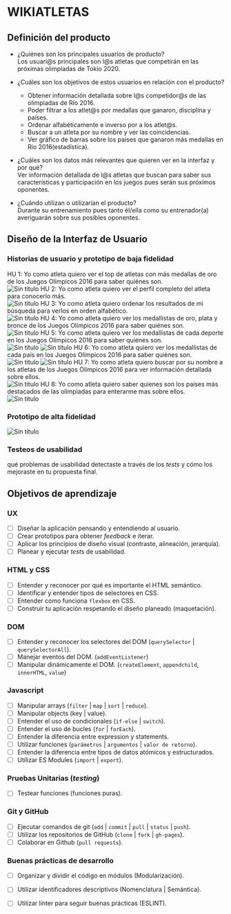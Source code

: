 # WIKIATLETAS
## Definición del producto
* ¿Quiénes son los principales usuarios de producto?    
   Los usuari@s principales son l@s atletas que competirán en las próximas olimpiadas de Tokio 2020.

* ¿Cuáles son los objetivos de estos usuarios en relación con el    producto?  
   - Obtener información detallada sobre l@s competidor@s de las olimpiadas de Río 2016.  
   - Poder filtrar a los atlet@s por medallas que ganaron, disciplina y países.  
   - Ordenar alfabéticamente e inverso por a los atlet@s.
   - Buscar a un atleta por su nombre y ver las coincidencias. 
   - Ver gráfico de barras sobre los países que ganaron más medallas en Rio 2016(estadística). 

* ¿Cuáles son los datos más relevantes que quieren ver en la interfaz y por qué?  
   Ver información detallada de l@s atletas que buscan para saber sus características y participación en los juegos pues serán sus próximos oponentes.  

* ¿Cuándo utilizan o utilizarían el producto?   
  Durante su entrenamiento pues tanto él/ella como su entrenador(a) averiguarán sobre sus posibles oponentes. 

## Diseño de la Interfaz de Usuario
### Historias de usuario y prototipo de baja fidelidad
HU 1: Yo como atleta quiero ver el top de atletas con más medallas de oro de los Juegos Olímpicos 2016 para saber quiénes son.  
![Sin titulo](src/imagenes/hu1.jpeg)
HU 2: Yo como atleta quiero ver el perfil completo del atleta para conocerlo más.  
![Sin titulo](src/imagenes/hu2.jpeg)
HU 3: Yo como atleta quiero ordenar los resultados de mi búsqueda para verlos en orden alfabético.  
![Sin titulo](src/imagenes/hu1.jpeg)
HU 4: Yo como atleta quiero ver los medallistas de oro, plata y bronce de los Juegos Olímpicos 2016 para saber quiénes son.  
![Sin titulo](src/imagenes/hu4.jpeg)
HU 5: Yo como atleta quiero ver los medallistas de cada deporte en los Juegos Olímpicos 2016 para saber quiénes son.  
![Sin título](src/imagenes/hu5-select.jpeg)
![Sin título](src/imagenes/hu5.jpeg)
HU 6: Yo como atleta quiero ver los medallistas de cada país en los Juegos Olímpicos 2016 para saber quiénes son.  
![Sin titulo](src/imagenes/hu6-select.jpeg)
![Sin titulo](src/imagenes/hu6.jpeg)
HU 7: Yo como atleta quiero buscar por su nombre a los atletas de los Juegos Olímpicos 2016 para ver información detallada sobre ellos.  
![Sin titulo](src/imagenes/buscador.jpeg)
HU 8: Yo como atleta quiero saber quienes son los países más destacados de las olimpiadas para enterarme mas sobre ellos.  
![Sin titulo](src/imagenes/hu8.jpeg)
### Prototipo de alta fidelidad

![Sin título](src/imagenes/figma-hu1.jpg)  

### Testeos de usabilidad
qué problemas de usabilidad detectaste a través de los _tests_ y cómo los
mejoraste en tu propuesta final.

## Objetivos de aprendizaje
### UX

- [ ] Diseñar la aplicación pensando y entendiendo al usuario.
- [ ] Crear prototipos para obtener _feedback_ e iterar.
- [ ] Aplicar los principios de diseño visual (contraste, alineación, jerarquía).
- [ ] Planear y ejecutar _tests_ de usabilidad.

### HTML y CSS

- [ ] Entender y reconocer por qué es importante el HTML semántico.
- [ ] Identificar y entender tipos de selectores en CSS.
- [ ] Entender como funciona `flexbox` en CSS.
- [ ] Construir tu aplicación respetando el diseño planeado (maquetación).

### DOM

- [ ] Entender y reconocer los selectores del DOM (`querySelector` | `querySelectorAll`).
- [ ] Manejar eventos del DOM. (`addEventListener`)
- [ ] Manipular dinámicamente el DOM. (`createElement`, `appendchild`, `innerHTML`, `value`)

### Javascript

- [ ] Manipular arrays (`filter` | `map` | `sort` | `reduce`).
- [ ] Manipular objects (key | value).
- [ ] Entender el uso de condicionales (`if-else` | `switch`).
- [ ] Entender el uso de bucles (`for` | `forEach`).
- [ ] Entender la diferencia entre expression y statements.
- [ ] Utilizar funciones (`parámetros` | `argumentos` | `valor de retorno`).
- [ ] Entender la diferencia entre tipos de datos atómicos y estructurados.
- [ ] Utilizar ES Modules (`import` | `export`).

### Pruebas Unitarias (_testing_)
- [ ] Testear funciones (funciones puras).

### Git y GitHub
- [ ] Ejecutar comandos de git (`add` | `commit` | `pull` | `status` | `push`).
- [ ] Utilizar los repositorios de GitHub (`clone` | `fork` | `gh-pages`).
- [ ] Colaborar en Github (`pull requests`).

### Buenas prácticas de desarrollo
- [ ] Organizar y dividir el código en módulos (Modularización).
- [ ] Utilizar identificadores descriptivos (Nomenclatura | Semántica).
- [ ] Utilizar linter para seguir buenas prácticas (ESLINT).


